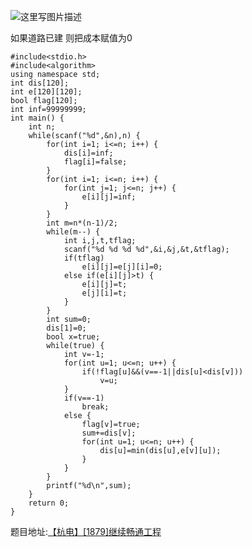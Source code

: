 ![这里写图片描述](http://img.blog.csdn.net/20160604202935368)

如果道路已建
则把成本赋值为0

```
#include<stdio.h>
#include<algorithm>
using namespace std;
int dis[120];
int e[120][120];
bool flag[120];
int inf=99999999;
int main() {
	int n;
	while(scanf("%d",&n),n) {
		for(int i=1; i<=n; i++) {
			dis[i]=inf;
			flag[i]=false;
		}
		for(int i=1; i<=n; i++) {
			for(int j=1; j<=n; j++) {
				e[i][j]=inf;
			}
		}
		int m=n*(n-1)/2;
		while(m--) {
			int i,j,t,tflag;
			scanf("%d %d %d %d",&i,&j,&t,&tflag);
			if(tflag)
				e[i][j]=e[j][i]=0;
			else if(e[i][j]>t) {
				e[i][j]=t;
				e[j][i]=t;
			}
		}
		int sum=0;
		dis[1]=0;
		bool x=true;
		while(true) {
			int v=-1;
			for(int u=1; u<=n; u++) {
				if(!flag[u]&&(v==-1||dis[u]<dis[v]))
					v=u;
			}
			if(v==-1)
				break;
			else {
				flag[v]=true;
				sum+=dis[v];
				for(int u=1; u<=n; u++) {
					dis[u]=min(dis[u],e[v][u]);
				}
			}
		}
		printf("%d\n",sum);
	}
	return 0;
}
```

题目地址:[【杭电】\[1879\]继续畅通工程](http://acm.hdu.edu.cn/showproblem.php?pid=1879)
